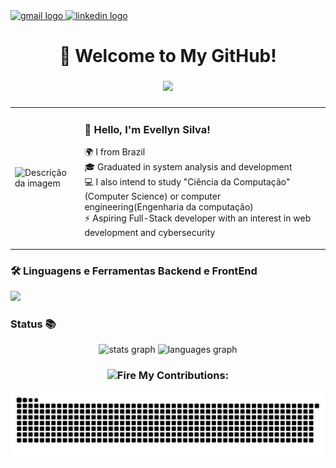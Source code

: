 
  <!-- SEUS BADGES DE CONTATO  -->
  <a href="evesilva.contato@gmail.com" target="_blank">
    <img src="https://img.shields.io/static/v1?message=Gmail&logo=gmail&label=&color=D14836&logoColor=white&labelColor=&style=flat" height="25" alt="gmail logo"  />
  </a>
  <a href="https://www.linkedin.com/in/maeve-silva/" target="_blank">
    <img src="https://img.shields.io/static/v1?message=LinkedIn&logo=linkedin&label=&color=0077B5&logoColor=white&labelColor=&style=flat" height="25" alt="linkedin logo"  />
  </a>

  ###

  <h1 align="center">🌟 Welcome to My GitHub!</h1>

  ###

  <!-- TYPING EFFECT  -->
  <div align="center">
    <a href="https://git.io/typing-svg">
      <img src="https://readme-typing-svg.demolab.com?font=Fira+Code&pause=1000&color=BC47F7&background=FF56FF00&center=true&width=435&lines=Aspiring+Full-Stack+Developer+%F0%9F%9A%80" />
    </a>
  </div>

  ###

  <!-- SEU TEXTO SOBRE  -->
<table>
  <tr>
    <td>
      <img src="https://github.com/user-attachments/assets/603f3800-d137-4883-802b-a85431398ebb" alt="Descrição da imagem" width="390px"/>
    </td>
    <td>
      <h3>💜 Hello, I'm Evellyn Silva!</h3>
      <p>
        🌍 I from Brazil<br>
        🎓 Graduated in system analysis and development<br>
        💻 I also intend to study "Ciência da Computação" (Computer Science) or computer engineering(Engenharia da computação)<br>
        ⚡ Aspiring Full-Stack developer with an interest in web development and cybersecurity<br>
      </p>
    </td>
  </tr>
</table>


  ###

  <!-- SKILLS  -->
  <h3 align="left">🛠 Linguagens e Ferramentas Backend e FrontEnd</h3>
  <p>
    <img src="https://skillicons.dev/icons?i=js,react,tailwind,ts,vite,webpack,java,py,nodejs,git,figma,css,html" />
  </p>

  ###

  <!-- GITHUB STATS  -->
  <h3 align="left"> Status 📚 </h3>
  <div align="center">
    <img src="https://github-readme-stats.vercel.app/api?username=EveeSilvaa&hide_title=false&hide_rank=false&show_icons=true&include_all_commits=true&count_private=true&disable_animations=false&theme=dracula&locale=en&hide_border=false" height="215" alt="stats graph"  />
    <img src="https://github-readme-stats.vercel.app/api/top-langs?username=EveeSilvaa&locale=en&hide_title=true&layout=compact&card_width=320&langs_count=7&theme=dracula&hide_border=false" height="215" alt="languages graph"  />
  </div>

  ###

  <!-- SNAKE GAME  -->
  <h3 align="center"> <img src="https://raw.githubusercontent.com/Tarikul-Islam-Anik/Animated-Fluent-Emojis/master/Emojis/Travel%20and%20places/Fire.png" alt="Fire" width="25" height="25" /> My Contributions: </h3>
  <img alt="snake eating my contributions" src="https://raw.githubusercontent.com/EveeSilvaa/EveeSilvaa/output/github-contribution-grid-snake.svg" />

</div>










